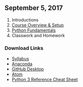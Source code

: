 ## September 5, 2017
1. Introductions
2. [Course Overview & Setup](../Slides/L0_Course_Introduction.pdf)
3. [Python Fundamentals](../Slides/L1_Python_Fundamentals.pdf)
4. Classwork and Homework  

### Download Links
* [Syllabus](../Syllabus.md)
* [Anaconda](https://www.anaconda.com)
* [GitHub Desktop](https://desktop.github.com)
* [Atom](https://atom.io)
* [Python 3 Reference Cheat Sheet](../Downloads/Python3_reference_cheat_sheet.pdf)
